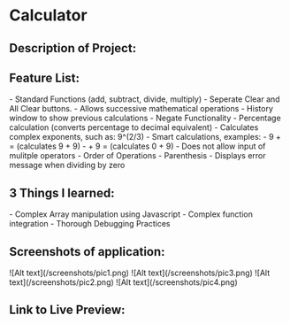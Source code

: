 <h1>Calculator</h1>

<h2>Description of Project:</h2>

<h2>Feature List:</h2>
- Standard Functions (add, subtract, divide, multiply)
- Seperate Clear and All Clear buttons.
- Allows successive mathematical operations
- History window to show previous calculations
- Negate Functionality
- Percentage calculation (converts percentage to decimal equivalent)
- Calculates complex exponents, such as:  9^(2/3)
- Smart calculations, examples:
    -  9 + =  (calculates 9 + 9)
    -  + 9 =  (calculates 0 + 9)
- Does not allow input of mulitple operators
- Order of Operations
- Parenthesis
- Displays error message when dividing by zero

<h2>3 Things I learned:</h2>
 - Complex Array manipulation using Javascript
 - Complex function integration
 - Thorough Debugging Practices

<h2>Screenshots of application:</h2>
   ![Alt text](/screenshots/pic1.png)
   ![Alt text](/screenshots/pic3.png)
   ![Alt text](/screenshots/pic2.png)
   ![Alt text](/screenshots/pic4.png)
<h2>Link to Live Preview:</h2>


